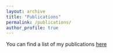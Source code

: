 ```yaml
---
layout: archive
title: "Publications"
permalink: /publications/
author_profile: true
---
```

You can find a list of my publications [here](https://scholar.google.com/citations?user=NwGXs2kAAAAJ&hl=en)
